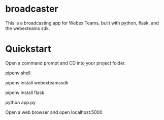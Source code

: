 # broadcaster
This is a broadcasting app for Webex Teams, built with python, flask, and the webexteams sdk.

# Quickstart

Open a command prompt and CD into your project folder. 

pipenv shell

pipenv install webexteamssdk

pipenv install flask

python app.py

Open a web browser and open localhost:5000

